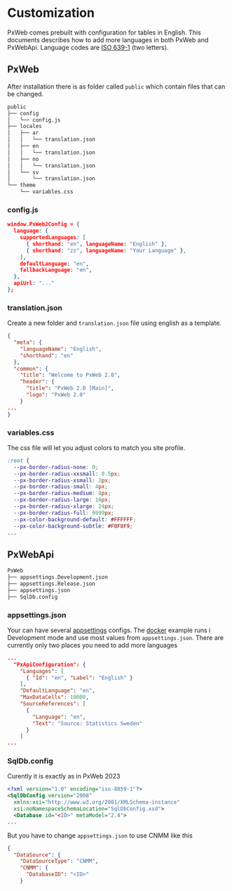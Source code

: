 # Customization

PxWeb comes prebuilt with configuration for tables in English.
This documents describes how to add more languages in both PxWeb and PxWebApi.
Language codes are [ISO 639-1](https://en.wikipedia.org/wiki/ISO_639-1) (two letters).

## PxWeb

After installation there is as folder called `public` which contain files that
can be changed.

```sh
public
├── config
│   └── config.js
├── locales
│   ├── ar
│   │   └── translation.json
│   ├── en
│   │   └── translation.json
│   ├── no
│   │   └── translation.json
│   └── sv
│       └── translation.json
└── theme
    └── variables.css
```

### config.js

``` json
window.PxWeb2Config = {
  language: {
    supportedLanguages: [
      { shorthand: "en", languageName: "English" },
      { shorthand: "zz", languageName: "Your Language" },
    ],
    defaultLanguage: "en",
    fallbackLanguage: "en",
  },
  apiUrl: "..."
};
```

### translation.json

Create a new folder and `translation.json` file using english as a template.

``` json
{
  "meta": {
    "languageName": "English",
    "shorthand": "en"
  },
  "common": {
    "title": "Welcome to PxWeb 2.0",
    "header": {
      "title": "PxWeb 2.0 [Main]",
      "logo": "PxWeb 2.0"
    }
...
}
```

### variables.css

The css file will let you adjust colors to match you site profile.

``` css
:root {
  --px-border-radius-none: 0;
  --px-border-radius-xxsmall: 0.5px;
  --px-border-radius-xsmall: 2px;
  --px-border-radius-small: 4px;
  --px-border-radius-medium: 8px;
  --px-border-radius-large: 16px;
  --px-border-radius-xlarge: 24px;
  --px-border-radius-full: 9999px;
  --px-color-background-default: #FFFFFF;
  --px-color-background-subtle: #F0F8F9;
...
```

## PxWebApi

``` sh
PxWeb
├── appsettings.Development.json
├── appsettings.Release.json
├── appsettings.json
├── SqlDb.config
```

### appsettings.json

Your can have several [appsettings](https://learn.microsoft.com/en-us/aspnet/core/fundamentals/configuration/)
configs. The [docker](docker.md) example runs i Development mode and use most 
values from `appsettings.json`. There are currently only two places you need to
add more languages 

``` json
...
  "PxApiConfiguration": {
    "Languages": [
      { "Id": "en", "Label": "English" }
    ],
    "DefaultLanguage": "en",
    "MaxDataCells": 10000,
    "SourceReferences": [
      {
        "Language": "en",
        "Text": "Source: Statistics Sweden"
      }
    ]
...
```

### SqlDb.config

Curently it is exactly as in PxWeb 2023

``` xml
<?xml version="1.0" encoding="iso-8859-1"?>
<SqlDbConfig version="2008"
  xmlns:xsi="http://www.w3.org/2001/XMLSchema-instance"
  xsi:noNamespaceSchemaLocation="SqlDbConfig.xsd">
  <Database id="<ID>" metaModel="2.4">
...
```

But you have to change `appsettings.json` to use CNMM like this

``` json
{
  "DataSource": {
    "DataSourceType": "CNMM",
    "CNMM": {
      "DatabaseID": "<ID>"
    }
```
